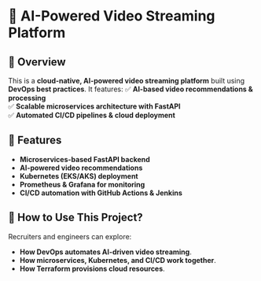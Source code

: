 # 🎥 AI-Powered Video Streaming Platform

## 🚀 Overview
This is a **cloud-native, AI-powered video streaming platform** built using **DevOps best practices**. It features:
✅ **AI-based video recommendations & processing**  
✅ **Scalable microservices architecture with FastAPI**  
✅ **Automated CI/CD pipelines & cloud deployment**  

## 📌 Features
- **Microservices-based FastAPI backend**
- **AI-powered video recommendations**
- **Kubernetes (EKS/AKS) deployment**
- **Prometheus & Grafana for monitoring**
- **CI/CD automation with GitHub Actions & Jenkins**

## 📢 How to Use This Project?
Recruiters and engineers can explore:
- **How DevOps automates AI-driven video streaming**.
- **How microservices, Kubernetes, and CI/CD work together**.
- **How Terraform provisions cloud resources**.
